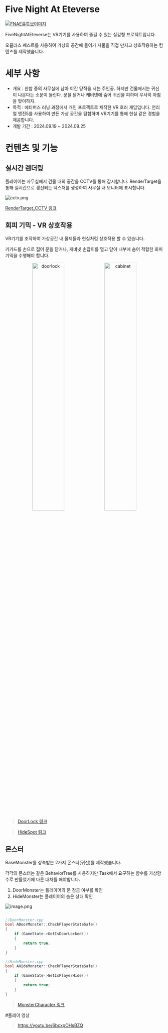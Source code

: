 
# Five Night At Eteverse

[![FNAE유튜브이미지](http://img.youtube.com/vi/6bcxpOHsBZQ/0.jpg)](https://youtu.be/6bcxpOHsBZQ)

FiveNightAtEteverse는 VR기기를 사용하여 즐길 수 있는 실감형 프로젝트입니다.

오큘러스 퀘스트를 사용하여 가상의 공간에 들어가 사물을 직접 만지고 상호작용하는 컨텐츠를 제작했습니다.


# 세부 사항

- 개요 : 한밤 중의 사무실에 남아 야간 당직을 서는 주인공. 하지만 건물에서는 귀신이 나온다는 소문이 들린다. 문을 닫거나 캐비넷에 숨어 귀신을 피하며 무사히 아침을 맞이하자.
- 목적 : 에티버스 러닝 과정에서 개인 프로젝트로 제작한 VR 호러 게임입니다. 언리얼 엔진5를 사용하여 만든 가상 공간을 탐험하며 VR기기를 통해 현실 같은 경험을 제공합니다.
- 개발 기간 : 2024.09.19 ~ 2024.09.25


# 컨텐츠 및 기능

## 실시간 렌더링

플레이어는 사무실에서 건물 내의 공간을 CCTV를 통해 감시합니다.   RenderTarget을 통해 실시간으로 갱신되는 텍스쳐를 생성하여 사무실 내 모니터에 표시합니다.

![cctv.png](https://caramel-tin-182.notion.site/image/https%3A%2F%2Fprod-files-secure.s3.us-west-2.amazonaws.com%2Fbef6d7ee-7f0a-430a-8892-e359dcd59377%2F18dd57d0-b058-421c-8b44-b9507e8c3333%2Fcctv.png?table=block&id=13dd2bcf-8882-80d7-bdda-d5e6561581b1&spaceId=bef6d7ee-7f0a-430a-8892-e359dcd59377&width=860&userId=&cache=v2)

[RenderTarget_CCTV 링크](https://www.notion.so/CCTV-12fe42954b5f4f248b52cefb1fba2ce7?pvs=21)

## 회피 기믹 - VR 상호작용

VR기기를 조작하여 가상공간 내 물체들과 현실처럼 상호작용 할 수 있습니다.

키카드를 손으로 집어 문을 닫거나, 캐비넷 손잡이를 열고 닫아 내부에 숨어 적합한 회피 기믹을 수행해야 합니다.

<p align="center">
  <img src="https://caramel-tin-182.notion.site/image/https%3A%2F%2Fprod-files-secure.s3.us-west-2.amazonaws.com%2Fbef6d7ee-7f0a-430a-8892-e359dcd59377%2F9544e5d5-b0a4-457f-a61a-2e7e0397a869%2Fdoorlock.png?table=block&id=13dd2bcf-8882-8096-a00e-f27c5cb69752&spaceId=bef6d7ee-7f0a-430a-8892-e359dcd59377&width=670&userId=&cache=v2" alt="doorlock" width="45%">
  <img src="https://caramel-tin-182.notion.site/image/https%3A%2F%2Fprod-files-secure.s3.us-west-2.amazonaws.com%2Fbef6d7ee-7f0a-430a-8892-e359dcd59377%2F80160558-fe46-4ddf-adab-0c61e7fc2aae%2Fcabinet.png?table=block&id=13dd2bcf-8882-80b1-93f9-e8a18733e5e7&spaceId=bef6d7ee-7f0a-430a-8892-e359dcd59377&width=670&userId=&cache=v2" alt="cabinet" width="45%">
</p>

> [DoorLock 링크](https://www.notion.so/DoorLock-ce6f06ab975e49c4ac7f6ee7f841d85c?pvs=21)

> [HideSpot 링크](https://www.notion.so/HideSpot-f6d1b345f6a747f8997678ba02220291?pvs=21)
    
## 몬스터

BaseMonster를 상속받는 2가지 몬스터(귀신)를 제작했습니다.

각각의 몬스터는 같은 BehaviorTree를 사용하지만 Task에서 요구하는 함수를 가상함수로 만들었기에 다른 대처를 해야합니다.

1. DoorMonster는 플레이어의 문 잠금 여부를 확인
2. HideMonster는 플레이어의 숨은 상태 확인
    
![image.png](https://caramel-tin-182.notion.site/image/https%3A%2F%2Fprod-files-secure.s3.us-west-2.amazonaws.com%2Fbef6d7ee-7f0a-430a-8892-e359dcd59377%2F4e9b7219-b5a1-40bc-b6c9-17867aba2a01%2Fimage.png?table=block&id=13dd2bcf-8882-8064-9f76-ce6979d07709&spaceId=bef6d7ee-7f0a-430a-8892-e359dcd59377&width=1420&userId=&cache=v2)

```cpp

//DoorMonster.cpp
bool ADoorMonster::CheckPlayerStateSafe()
{
	if (GameState->GetIsDoorLocked())
	{
		return true;
	}
}

//HideMonster.cpp
bool AHideMonster::CheckPlayerStateSafe()
{
	if (GameState->GetIsPlayerHide())
	{
		return true;
	}
}
```
    
>[MonsterCharacter 링크](https://www.notion.so/MonsterCharacter-42ce0f29748d40c0b5d1ef7f6a82d1be?pvs=21)


#플레이 영상

> https://youtu.be/6bcxpOHsBZQ